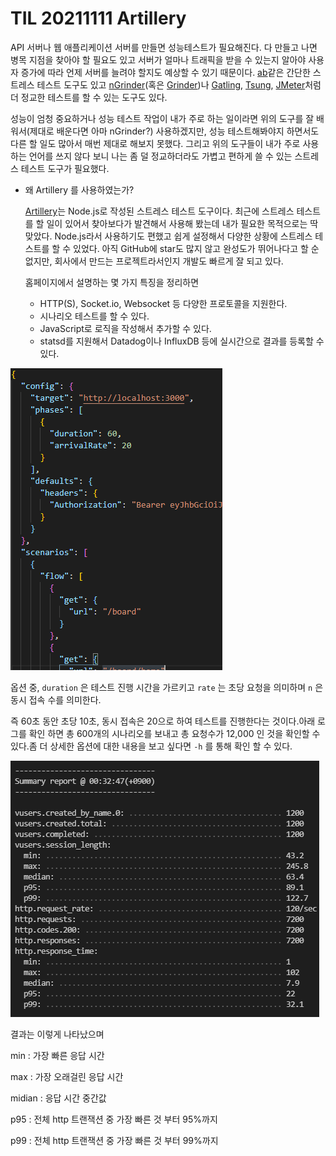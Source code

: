 # TIL 20211111 Artillery

API 서버나 웹 애플리케이션 서버를 만들면 성능테스트가 필요해진다. 다 만들고 나면 병목 지점을 찾아야 할 필요도 있고 서버가 얼마나 트래픽을 받을 수 있는지 알아야 사용자 증가에 따라 언제 서버를 늘려야 할지도 예상할 수 있기 때문이다. [ab](http://httpd.apache.org/docs/2.2/en/programs/ab.html)같은 간단한 스트레스 테스트 도구도 있고 [nGrinder](https://naver.github.io/ngrinder/)(혹은 [Grinder](http://grinder.sourceforge.net/))나 [Gatling](http://gatling.io/), [Tsung](http://tsung.erlang-projects.org/), [JMeter](http://jmeter.apache.org/)처럼 더 정교한 테스트를 할 수 있는 도구도 있다.

성능이 엄청 중요하거나 성능 테스트 작업이 내가 주로 하는 일이라면 위의 도구를 잘 배워서(제대로 배운다면 아마 nGrinder?) 사용하겠지만, 성능 테스트해봐야지 하면서도 다른 할 일도 많아서 매번 제대로 해보지 못했다. 그리고 위의 도구들이 내가 주로 사용하는 언어를 쓰지 않다 보니 나는 좀 덜 정교하더라도 가볍고 편하게 쓸 수 있는 스트레스 테스트 도구가 필요했다.

- 왜 Artillery 를 사용하였는가?
    
    [Artillery](https://artillery.io/)는 Node.js로 작성된 스트레스 테스트 도구이다. 최근에 스트레스 테스트를 할 일이 있어서 찾아보다가 발견해서 사용해 봤는데 내가 필요한 목적으로는 딱 맞았다. Node.js라서 사용하기도 편했고 쉽게 설정해서 다양한 상황에 스트레스 테스트를 할 수 있었다. 아직 GitHub에 star도 많지 않고 완성도가 뛰어나다고 할 순 없지만, 회사에서 만드는 프로젝트라서인지 개발도 빠르게 잘 되고 있다.
    
    홈페이지에서 설명하는 몇 가지 특징을 정리하면
    
    - HTTP(S), Socket.io, Websocket 등 다양한 프로토콜을 지원한다.
    - 시나리오 테스트를 할 수 있다.
    - JavaScript로 로직을 작성해서 추가할 수 있다.
    - statsd를 지원해서 Datadog이나 InfluxDB 등에 실시간으로 결과를 등록할 수 있다.

![TIL loadtest.PNG](TIL%2020211111%20Artillery%20b227e242b8cb4323b1573e809e7dffd4/TIL_loadtest.png)

옵션 중, `duration` 은 테스트 진행 시간을 가르키고 `rate` 는 초당 요청을 의미하며 `n` 은 동시 접속 수를 의미한다.

즉 60초 동안 초당 10초, 동시 접속은 20으로 하여 테스트를 진행한다는 것이다.아래 로그를 확인 하면 총 600개의 시나리오를 보내고 총 요청수가 12,000 인 것을 확인할 수 있다.좀 더 상세한 옵션에 대한 내용을 보고 싶다면 `-h` 를 통해 확인 할 수 있다.

![Untitled](TIL%2020211111%20Artillery%20b227e242b8cb4323b1573e809e7dffd4/Untitled.png)

결과는 이렇게 나타났으며

min : 가장 빠른 응답 시간

max : 가장 오래걸린 응답 시간

midian : 응답 시간 중간값

p95 : 전체 http 트랜잭션 중 가장 빠른 것 부터 95%까지

p99 : 전체 http 트랜잭션 중 가장 빠른 것 부터 99%까지